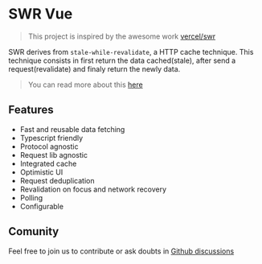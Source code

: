 # SWR Vue

> This project is inspired by the awesome work [vercel/swr](https://swr.vercel.app/pt-BR)

SWR derives from `stale-while-revalidate`, a HTTP cache technique. This technique consists in first return the data cached(stale), after send a request(revalidate) and finaly return the newly data.

> You can read more about this [here](https://web.dev/stale-while-revalidate/)

## Features

- Fast and reusable data fetching
- Typescript friendly
- Protocol agnostic
- Request lib agnostic
- Integrated cache
- Optimistic UI
- Request deduplication
- Revalidation on focus and network recovery
- Polling
- Configurable

## Comunity

Feel free to join us to contribute or ask doubts in [Github discussions](https://github.com/edumudu/swr-vue/discussions)
